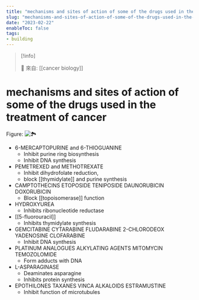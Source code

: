 ```yaml
---
title: "mechanisms and sites of action of some of the drugs used in the treatment of cancer"
slug: "mechanisms-and-sites-of-action-of-some-of-the-drugs-used-in-the-treatment-of-cancer"
date: "2023-02-22"
enableToc: false
tags:
- building
---
```


> [!info]
>
> 🌱 來自: [[cancer biology]]

# mechanisms and sites of action of some of the drugs used in the treatment of cancer

Figure: ![🏞️](https://i.imgur.com/b6YjBpr.png)

- 6-MERCAPTOPURINE and 6-THIOGUANINE
  - Inhibit purine ring biosynthesis
  - Inhibit DNA synthesis
- PEMETREXED and METHOTREXATE
  - Inhibit dihydrofolate reduction,
  - block [[thymidylate]] and purine synthesis
- CAMPTOTHECINS ETOPOSIDE TENIPOSIDE DAUNORUBICIN DOXORUBICIN
  - Block [[topoisomerase]] function
- HYDROXYUREA
  - Inhibits ribonucleotide reductase
- [[5-fluorouracil]]
  - Inhibits thymidylate synthesis
- GEMCITABINE CYTARABINE FLUDARABINE 2-CHLORODEOX YADENOSINE CLOFARABINE
  - Inhibit DNA synthesis
- PLATINUM ANALOGUES ALKYLATING AGENTS MITOMYCIN TEMOZOLOMIDE
  - Form adducts with DNA
- L-ASPARAGINASE
  - Deaminates asparagine
  - Inhibits protein synthesis
- EPOTHILONES TAXANES VINCA ALKALOIDS ESTRAMUSTINE
  - Inhibit function of microtubules
